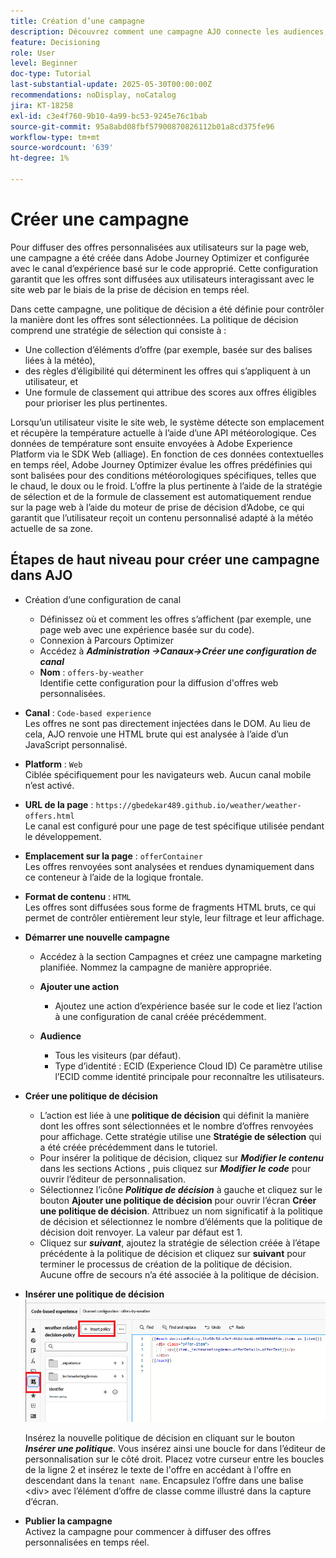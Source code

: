 ```yaml
---
title: Création d’une campagne
description: Découvrez comment une campagne AJO connecte les audiences, les politiques de décision et les canaux pour diffuser des offres personnalisées au bon moment sur les points de contact des clients.
feature: Decisioning
role: User
level: Beginner
doc-type: Tutorial
last-substantial-update: 2025-05-30T00:00:00Z
recommendations: noDisplay, noCatalog
jira: KT-18258
exl-id: c3e4f760-9b10-4a99-bc53-9245e76c1bab
source-git-commit: 95a8abd08fbf57900870826112b01a8cd375fe96
workflow-type: tm+mt
source-wordcount: '639'
ht-degree: 1%

---
```


# Créer une campagne

Pour diffuser des offres personnalisées aux utilisateurs sur la page web, une campagne a été créée dans Adobe Journey Optimizer et configurée avec le canal d’expérience basé sur le code approprié. Cette configuration garantit que les offres sont diffusées aux utilisateurs interagissant avec le site web par le biais de la prise de décision en temps réel.

Dans cette campagne, une politique de décision a été définie pour contrôler la manière dont les offres sont sélectionnées. La politique de décision comprend une stratégie de sélection qui consiste à :

- Une collection d’éléments d’offre (par exemple, basée sur des balises liées à la météo),
- des règles d’éligibilité qui déterminent les offres qui s’appliquent à un utilisateur, et
- Une formule de classement qui attribue des scores aux offres éligibles pour prioriser les plus pertinentes.

Lorsqu’un utilisateur visite le site web, le système détecte son emplacement et récupère la température actuelle à l’aide d’une API météorologique. Ces données de température sont ensuite envoyées à Adobe Experience Platform via le SDK Web (alliage). En fonction de ces données contextuelles en temps réel, Adobe Journey Optimizer évalue les offres prédéfinies qui sont balisées pour des conditions météorologiques spécifiques, telles que le chaud, le doux ou le froid. L’offre la plus pertinente à l’aide de la stratégie de sélection et de la formule de classement est automatiquement rendue sur la page web à l’aide du moteur de prise de décision d’Adobe, ce qui garantit que l’utilisateur reçoit un contenu personnalisé adapté à la météo actuelle de sa zone.


## Étapes de haut niveau pour créer une campagne dans AJO

- Création d’une configuration de canal
   - Définissez où et comment les offres s’affichent (par exemple, une page web avec une expérience basée sur du code).
   - Connexion à Parcours Optimizer
   - Accédez à _**Administration ->Canaux->Créer une configuration de canal**_
   - **Nom** : `offers-by-weather`\
     Identifie cette configuration pour la diffusion d&#39;offres web personnalisées.
- **Canal** :
  `Code-based experience`\
  Les offres ne sont pas directement injectées dans le DOM. Au lieu de cela, AJO renvoie une HTML brute qui est analysée à l’aide d’un JavaScript personnalisé.
- **Platform** : `Web`\
  Ciblée spécifiquement pour les navigateurs web. Aucun canal mobile n’est activé.

- **URL de la page** : `https://gbedekar489.github.io/weather/weather-offers.html`\
  Le canal est configuré pour une page de test spécifique utilisée pendant le développement.
- **Emplacement sur la page** : `offerContainer`\
  Les offres renvoyées sont analysées et rendues dynamiquement dans ce conteneur à l’aide de la logique frontale.

- **Format de contenu** : `HTML`\
  Les offres sont diffusées sous forme de fragments HTML bruts, ce qui permet de contrôler entièrement leur style, leur filtrage et leur affichage.


- **Démarrer une nouvelle campagne**
   - Accédez à la section Campagnes et créez une campagne marketing planifiée. Nommez la campagne de manière appropriée.
   - **Ajouter une action**
      - Ajoutez une action d’expérience basée sur le code et liez l’action à une configuration de canal créée précédemment.



   - **Audience**
      - Tous les visiteurs (par défaut).
      - Type d’identité : ECID (Experience Cloud ID)
Ce paramètre utilise l’ECID comme identité principale pour reconnaître les utilisateurs.


- **Créer une politique de décision**
   - L’action est liée à une **politique de décision** qui définit la manière dont les offres sont sélectionnées et le nombre d’offres renvoyées pour affichage. Cette stratégie utilise une **Stratégie de sélection** qui a été créée précédemment dans le tutoriel.
   - Pour insérer la politique de décision, cliquez sur **_Modifier le contenu_** dans les sections Actions , puis cliquez sur **_Modifier le code_** pour ouvrir l’éditeur de personnalisation.
   - Sélectionnez l’icône _**Politique de décision**_ à gauche et cliquez sur le bouton **Ajouter une politique de décision** pour ouvrir l’écran **Créer une politique de décision**. Attribuez un nom significatif à la politique de décision et sélectionnez le nombre d’éléments que la politique de décision doit renvoyer. La valeur par défaut est 1.
   - Cliquez sur **_suivant_**, ajoutez la stratégie de sélection créée à l’étape précédente à la politique de décision et cliquez sur **suivant** pour terminer le processus de création de la politique de décision. Aucune offre de secours n’a été associée à la politique de décision.



- **Insérer une politique de décision**
  ![personalization-editor](assets/personalization-editor.png)

  Insérez la nouvelle politique de décision en cliquant sur le bouton _**Insérer une politique**_. Vous insérez ainsi une boucle for dans l’éditeur de personnalisation sur le côté droit.
Placez votre curseur entre les boucles de la ligne 2 et insérez le texte de l&#39;offre en accédant à l&#39;offre en descendant dans la `tenant name`. Encapsulez l’offre dans une balise &lt;div> avec l’élément d’offre de classe comme illustré dans la capture d’écran.



- **Publier la campagne**\
  Activez la campagne pour commencer à diffuser des offres personnalisées en temps réel.

